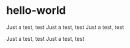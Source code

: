 # hello-world
Just a test, test
Just a test, test
Just a test, test

Just a test, test
Just a test, test

